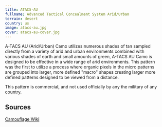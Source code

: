```yaml
---
title: ATACS-AU
fullname: Advanced Tactical Concealment System Arid/Urban
terrain: desert
country: us
image: atacs-au.jpg
cover: atacs-au-cover.jpg
---
```

A-TACS AU (Arid/Urban) Camo utilizes numerous shades of tan sampled directly from a variety of arid and urban environments combined with various shades of earth and small amounts of green, A-TACS AU Camo is designed to be effective in a wide range of arid environments. This pattern was the first to utilize a process where organic pixels in the micro patterns are grouped into larger, more defined "macro" shapes creating larger more defined patterns designed to be viewed from a distance.

This pattern is commercial, and not used officially by any the military of any country.

Sources
--------
[Camouflage Wiki](http://camouflage.wikia.com/wiki/A-TACS)
